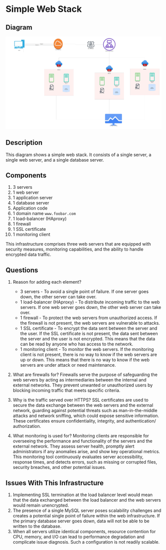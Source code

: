 # Simple Web Stack

## Diagram

![Secured and Monitored Web Infrastructure](secured_and_monitored_web_infrastructure.jpeg)

## Description

This diagram shows a simple web stack. It consists of a single server, a single web server, and a single database server.

## Components

1. 3 servers
2. 1 web server
3. 1 application server
4. 1 database server
5. Application code
6. 1 domain name `www.foobar.com`
7. 1 load-balancer (HAproxy)
8. 1 firewall
9. 1 SSL certificate
10. 1 monitoring client

This infrastructure comprises three web servers that are equipped with security measures, monitoring capabilities, and the ability to handle encrypted data traffic.

## Questions

1. Reason for adding each element?
    * 3 servers - To avoid a single point of failure. If one server goes down, the other server can take over.
    * 1 load-balancer (HAproxy) - To distribute incoming traffic to the web servers. If one web server goes down, the other web server can take over.
    * 1 firewall - To protect the web servers from unauthorized access. If the firewall is not present, the web servers are vulnerable to attacks.
    * 1 SSL certificate - To encrypt the data sent between the server and the user. If the SSL certificate is not present, the data sent between the server and the user is not encrypted. This means that the data can be read by anyone who has access to the network.
    * 1 monitoring client - To monitor the web servers. If the monitoring client is not present, there is no way to know if the web servers are up or down. This means that there is no way to know if the web servers are under attack or need maintenance.

2. What are firewalls for?
Firewalls serve the purpose of safeguarding the web servers by acting as intermediaries between the internal and external networks. They prevent unwanted or unauthorized users by blocking incoming traffic that meets specific criteria.

3. Why is the traffic served over HTTPS?
SSL certificates are used to secure the data exchange between the web servers and the external network, guarding against potential threats such as man-in-the-middle attacks and network sniffing, which could expose sensitive information. These certificates ensure confidentiality, integrity, and authentication/ authorization.

4. What monitoring is used for?
Monitoring clients are responsible for overseeing the performance and functionality of the servers and the external network. They assess server health, promptly alert administrators if any anomalies arise, and show key operational metrics. This monitoring tool continuously evaluates server accessibility, response times, and detects errors, such as missing or corrupted files, security breaches, and other potential issues.

## Issues With This Infrastructure

1. Implementing SSL termination at the load balancer level would mean that the data exchanged between the load balancer and the web servers would remain unencrypted.
2. The presence of a single MySQL server poses scalability challenges and creates a potential single point of failure within the web infrastructure. If the primary database server goes down, data will not be able to be written to the database.
3. When all servers utilize identical components, resource contention for CPU, memory, and I/O can lead to performance degradation and complicate issue diagnosis. Such a configuration is not readily scalable.
